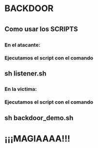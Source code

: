 <h1>BACKDOOR<h1>
  
<h2>Como usar los SCRIPTS<h2>

<h3>En el atacante:<h3>
<p>Ejecutamos el script con el comando <p> <h2> sh listener.sh<h2>
  
<h3>En la victima:<h3>
<p>Ejecutamos el script con el comando <p> <h2> sh backdoor_demo.sh<h2>
  
<h1>¡¡¡MAGIAAAA!!!<h1>
